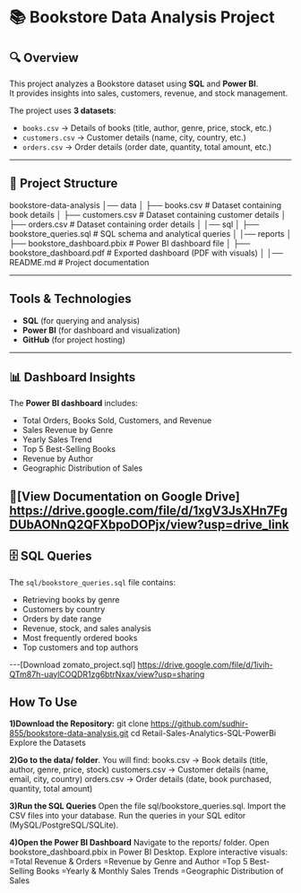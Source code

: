 
# 📚 Bookstore Data Analysis Project

## 🔍 Overview
This project analyzes a Bookstore dataset using **SQL** and **Power BI**.  
It provides insights into sales, customers, revenue, and stock management.

The project uses **3 datasets**:
- `books.csv` → Details of books (title, author, genre, price, stock, etc.)
- `customers.csv` → Customer details (name, city, country, etc.)
- `orders.csv` → Order details (order date, quantity, total amount, etc.)

---

## 📂 Project Structure
bookstore-data-analysis
│── data
│   ├── books.csv             # Dataset containing book details
│   ├── customers.csv         # Dataset containing customer details
│   ├── orders.csv            # Dataset containing order details
│
│── sql
│   ├── bookstore_queries.sql # SQL schema and analytical queries
│
│── reports
│   ├── bookstore_dashboard.pbix  # Power BI dashboard file
│   ├── bookstore_dashboard.pdf   # Exported dashboard (PDF with visuals)
│
│── README.md                 # Project documentation

---

##  Tools & Technologies
- **SQL** (for querying and analysis)
- **Power BI** (for dashboard and visualization)
- **GitHub** (for project hosting)

---

## 📊 Dashboard Insights
The **Power BI dashboard** includes:
- Total Orders, Books Sold, Customers, and Revenue
- Sales Revenue by Genre
- Yearly Sales Trend
- Top 5 Best-Selling Books
- Revenue by Author
- Geographic Distribution of Sales

📄[View Documentation on Google Drive] https://drive.google.com/file/d/1xgV3JsXHn7FgDUbAONnQ2QFXbpoDOPjx/view?usp=drive_link
---

## 🗄 SQL Queries
The `sql/bookstore_queries.sql` file contains:
- Retrieving books by genre
- Customers by country
- Orders by date range
- Revenue, stock, and sales analysis
- Most frequently ordered books
- Top customers and top authors

---[Download zomato_project.sql] https://drive.google.com/file/d/1ivih-QTm87h-uaylCOQDR1zg6btrNxax/view?usp=sharing


## How To Use
**1)Download the Repository:** git clone https://github.com/sudhir-855/bookstore-data-analysis.git
cd Retail-Sales-Analytics-SQL-PowerBi
Explore the Datasets

**2)Go to the data/ folder**. You will find:
books.csv → Book details (title, author, genre, price, stock)
customers.csv → Customer details (name, email, city, country)
orders.csv → Order details (date, book purchased, quantity, total amount)

**3)Run the SQL Queries**
Open the file sql/bookstore_queries.sql.
Import the CSV files into your database.
Run the queries in your SQL editor (MySQL/PostgreSQL/SQLite).

**4)Open the Power BI Dashboard**
Navigate to the reports/ folder.
Open bookstore_dashboard.pbix in Power BI Desktop.
Explore interactive visuals:
=Total Revenue & Orders
=Revenue by Genre and Author
=Top 5 Best-Selling Books
=Yearly & Monthly Sales Trends
=Geographic Distribution of Sales

